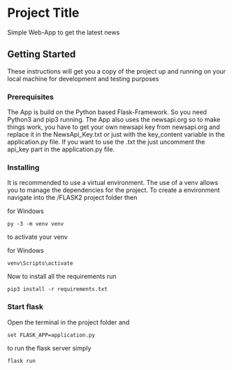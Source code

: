 # Project Title

Simple Web-App to get the latest news

## Getting Started

These instructions will get you a copy of the project up and running on your local machine for development and testing purposes

### Prerequisites

The App is build on the Python based  Flask-Framework. So you need Python3 and pip3 running.
The App also uses the newsapi.org so to make things work, you have to get your own newsapi key from newsapi.org and replace it in the NewsApi_Key.txt or just with
the key_content variable in the application.py file. If you want to use the .txt the just uncomment the api_key part in the application.py file.

### Installing

It is recommended to use a virtual environment. The use of a venv allows you to manage the dependencies for the project. 
To create a environment navigate into the /FLASK2 project folder then

for Windows

```
py -3 -m venv venv
```
to activate your venv 

for Windows

```
venv\Scripts\activate
```

Now to install all the requirements run 
```
pip3 install -r requirements.txt
```
### Start flask 

Open the terminal in the project folder and 
```
set FLASK_APP=application.py
```
to run the flask server simply 
```
flask run
```